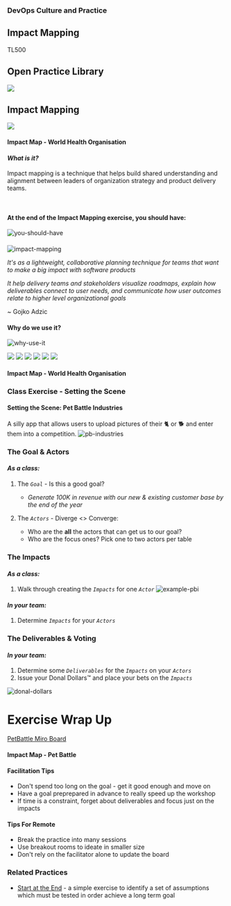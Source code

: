 <!-- .slide: data-background-image="images/RH_NewBrand_Background.png" -->
### DevOps Culture and Practice <!-- {.element: class="course-title"} -->
## Impact Mapping <!-- {.element: class="title-color"} -->
TL500 <!-- {.element: class="title-color"} -->



<!-- .slide: data-background-size="stretch" data-background-image="images/opl-logo.png", class="white-style" -->
<div class="r-stack">
<div class="fragment fade-out" data-fragment-index="0" >
  <h2>Open Practice Library</h2>
  <img src="images/opl-complete.png">
</div>
<div class="fragment current-visible" data-fragment-index="0" >
  <h2>Impact Mapping</h2>
  <a target="_blank" href="https://openpracticelibrary.com/practice/impact-mapping/">
  <img src="images/opl-discovery.png">
  </a>
</div>
</div>




#### Impact Map - World Health Organisation <!-- .element: class="title-bottom-left" -->
<!-- .slide: data-background-size="contain" data-background-image="images/ImpactMapping/example-who.png", class="white-style" -->



#### _What is it?_
Impact mapping is a technique that helps build shared understanding and alignment between leaders of organization strategy and product delivery teams.

<br>

#### At the end of the Impact Mapping exercise, you should have:
![you-should-have](images/ImpactMapping/you-should-have.png)<!-- .element: class="image-no-shadow image-full-width" -->
<!--  
#### _What is it?_
At the end of the Impact Mapping exercise, you should have:

* A shared understanding of the goal or problem statement
* An inventory of human behavior changes in users and stakeholders that must occur (or not occur) in order for your project to be successful. These are the impacts from which the technique gets its name
* Optionally, an inventory of project deliverables that could be delivered to achieve the aforementioned impacts
* Some sort of prioritization of scope – one or more deliverables – and/or impacts
-->



####
<div class="container">
<div class="col" data-markdown>

![impact-mapping](https://www.impactmapping.org/assets/cover500.png)
   
</div>
<div class="col" data-markdown>

_It's as a lightweight, collaborative planning technique for teams that want to make a big impact with software products_

_It help delivery teams and stakeholders visualize roadmaps, explain how deliverables connect to user needs, and communicate how user outcomes relate to higher level organizational goals_

~ Gojko Adzic
</div>
</div>



#### Why do we use it?
![why-use-it](images/ImpactMapping/why-use-it.png)<!-- .element: class="image-no-shadow " -->
<!--
#### Why do we use it?
* Impact mapping enables to focus on business objectives and orient product teams toward delivering business value and not just delivering more and more features
* Brings together business and technology improving communication and purpose
* Visualises how strategic goals link to the teams work
* Impact Mapping creates hypotheses and shows the most valuable ones to accomplish the goal
* It is a graphical mind map, easy to facilitate and has a low barrier to entry
--->



<div class="r-stack">
  <img class="" data-fragment-index="0" src="images/ImpactMapping/impact-mapping-goal.png">
  <img class="fragment " data-fragment-index="1" src="images/ImpactMapping/smart-goal.png">
  <img class="fragment " data-fragment-index="2" src="images/ImpactMapping/impact-mapping-actors.png">
  <img class="fragment " data-fragment-index="3" src="images/ImpactMapping/impact-mapping-impacts.png">
  <img class="fragment " data-fragment-index="4" src="images/ImpactMapping/impact-mapping-deliverables.png">
  <img class="fragment " data-fragment-index="5" src="images/ImpactMapping/impact-mapping-voting.png">
</div>



#### Impact Map - World Health Organisation <!-- .element: class="title-bottom-left" -->
<!-- .slide: data-background-size="contain" data-background-image="images/ImpactMapping/example-who.png", class="white-style" -->



### Class Exercise - Setting the Scene



#### Setting the Scene: Pet Battle Industries
A silly app that allows users to upload pictures of their 🐈 or 🐕 and enter them into a competition.
![pb-industries](images/ImpactMapping/pbindustries.png)<!-- .element: class="image-no-shadow" -->
<!-- 
* Started as a hobbyist application built by a few friends over a weekend
* Deployed as a single VM running on a free host. Over the weekend a famous person tweeted about the app and it exploded in usage however the application started to fail and crash loads under the load
* The team behind the hobbyist app have decided to quit their jobs and go all in on PBI&trade;
* PBI&trade; are looking to monetize their application
-->



### The Goal & Actors
#### *As a class:*

1. The _`Goal`_ - Is this a good goal?
   * _Generate 100K in revenue with our new & existing customer base by the end of the year_
  
2. The _`Actors`_ - Diverge <> Converge:
   * Who are the **all** the actors that can get us to our goal?
   * Who are the focus ones? Pick one to two actors per table



### The Impacts
#### *As a class:*
1. Walk through creating the _`Impacts`_ for one _`Actor`_
![example-pbi](images/ImpactMapping/example-pbi.png)
#### *In your team:*
1. Determine _`Impacts`_ for your _`Actors`_



### The Deliverables & Voting
#### *In your team:*
1. Determine some _`Deliverables`_ for the _`Impacts`_ on your _`Actors`_
2. Issue your Donal Dollars&trade; and place your bets on the _`Impacts`_

![donal-dollars](images/ImpactMapping/donal-dollars.jpeg)



# Exercise Wrap Up

[PetBattle Miro Board](https://app.mural.co/t/warhw2023/m/warhw2023/1580744046908/05e98ef35312102d27aa494ff5e92b4ecb1ecc17?sender=dspring0331)



#### Impact Map - Pet Battle <!-- .element: class="title-bottom-left" -->
<!-- .slide: data-background-size="contain" data-background-image="images/ImpactMapping/pb-full-example.png", class="white-style" -->




#### Facilitation Tips

* Don't spend too long on the goal - get it good enough and move on
* Have a goal preprepared in advance to really speed up the workshop
* If time is a constraint, forget about deliverables and focus just on the impacts
 

#### Tips For Remote

* Break the practice into many sessions
* Use breakout rooms to ideate in smaller size
* Don't rely on the facilitator alone to update the board



<!-- .slide: data-background-image="images/chef-background.png", class="white-style" -->
### Related Practices
- [Start at the End](https://openpracticelibrary.com/practice/start-at-the-end/) - a simple exercise to identify a set of assumptions which must be tested in order achieve a long term goal
